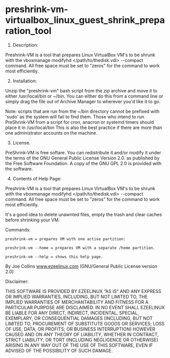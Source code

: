 # preshrink-vm-virtualbox_linux_guest_shrink_preparation_tool

1. Description:

 Preshrink-VM is a tool that prepares Linux VirtualBox VM's to be shrunk with
 the vboxmanage modifyhd </path/to/thedisk.vdi> --compact command. All free
 space must be set to "zeros" for the command to work most efficiently.

2. Installation:

 Unzip the "preshrink-vm" bash script from the zip archive and move it to either
 /usr/local/bin or ~/bin. You can either do this from a command line or simply
 drag the file out of Archive Manager to wherever you'd like it to go.

 Note: scripts that are run from the ~/bin directory cannot be prefixed with
 'sudo' as the system will fail to find them. Those who intend to run
 PreShrink-VM from a script for cron, anacron or systemd timers should place it
 in /usr/local/bin This is also the best practice if there are more than one
 administrator accounts on the machine.

3. License.

 PreShrink-VM is free softare. You can redistribute it and/or modify it under
 the terms of the GNU General Public License Version 2.0. as published by
 the Free Software Foundation. A copy of the GNU GPL 2.0 is provided with the
 software.

4. Contents of Help Page:

 Preshrink-VM is a tool that prepares Linux VirtualBox VM's to be shrunk with
 the vboxmanage modifyhd </path/to/thedisk.vdi> --compact command. All free
 space must be set to "zeros" for the command to work most efficiently.

 It's a good idea to delete unawnted files, empty the trash and clear caches
 before shrinking your VM.

 Commands:

    preshrink-vm = prepares VM with one active partition:

    preshrink-vm --home = prepares VM with a separate /home partition.

    preshrink-vm --help = shows this help page.

 By Joe Collins www.ezeelinux.com (GNU/General Public License version 2.0)

 Disclaimer:

 THIS SOFTWARE IS PROVIDED BY EZEELINUX “AS IS” AND ANY EXPRESS OR IMPLIED
 WARRANTIES, INCLUDING, BUT NOT LIMITED TO, THE IMPLIED WARRANTIES OF
 MERCHANTABILITY AND FITNESS FOR A PARTICULAR PURPOSE ARE DISCLAIMED. IN NO
 EVENT SHALL EZEELINUX BE LIABLE FOR ANY DIRECT, INDIRECT, INCIDENTAL, SPECIAL,
 EXEMPLARY, OR CONSEQUENTIAL DAMAGES (INCLUDING, BUT NOT LIMITED TO,
 PROCUREMENT OF SUBSTITUTE GOODS OR SERVICES; LOSS OF USE, DATA, OR PROFITS; OR
 BUSINESS INTERRUPTION) HOWEVER CAUSED AND ON ANY THEORY OF LIABILITY, WHETHER
 IN CONTRACT, STRICT LIABILITY, OR TORT (INCLUDING NEGLIGENCE OR OTHERWISE)
 ARISING IN ANY WAY OUT OF THE USE OF THIS SOFTWARE, EVEN IF ADVISED OF THE
 POSSIBILITY OF SUCH DAMAGE.

